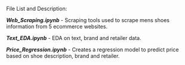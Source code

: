 File List and Description:


***Web_Scraping.ipynb*** - Scraping tools used to scrape mens shoes information from 5 ecommerce websites.

***Text_EDA.ipynb*** - EDA on text, brand and retailer data.

***Price_Regression.ipynb*** - Creates a regression model to predict price based on shoe description, brand and retailer.
